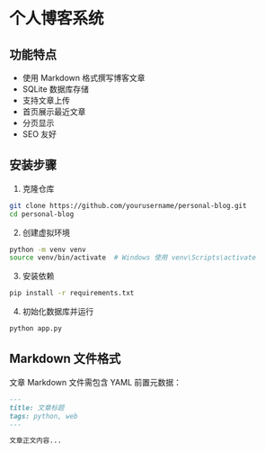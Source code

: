 # 个人博客系统

## 功能特点
- 使用 Markdown 格式撰写博客文章
- SQLite 数据库存储
- 支持文章上传
- 首页展示最近文章
- 分页显示
- SEO 友好

## 安装步骤

1. 克隆仓库
```bash
git clone https://github.com/yourusername/personal-blog.git
cd personal-blog
```

2. 创建虚拟环境
```bash
python -m venv venv
source venv/bin/activate  # Windows 使用 venv\Scripts\activate
```

3. 安装依赖
```bash
pip install -r requirements.txt
```

4. 初始化数据库并运行
```bash
python app.py
```

## Markdown 文件格式
文章 Markdown 文件需包含 YAML 前置元数据：
```markdown
---
title: 文章标题
tags: python, web
---

文章正文内容...
